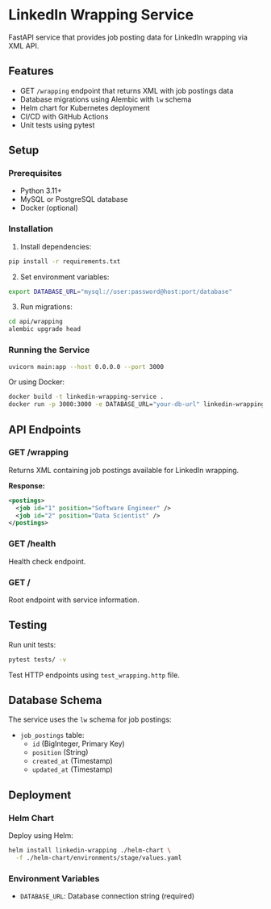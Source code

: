 # LinkedIn Wrapping Service

FastAPI service that provides job posting data for LinkedIn wrapping via XML API.

## Features

- GET `/wrapping` endpoint that returns XML with job postings data
- Database migrations using Alembic with `lw` schema
- Helm chart for Kubernetes deployment
- CI/CD with GitHub Actions
- Unit tests using pytest

## Setup

### Prerequisites

- Python 3.11+
- MySQL or PostgreSQL database
- Docker (optional)

### Installation

1. Install dependencies:
```bash
pip install -r requirements.txt
```

2. Set environment variables:
```bash
export DATABASE_URL="mysql://user:password@host:port/database"
```

3. Run migrations:
```bash
cd api/wrapping
alembic upgrade head
```

### Running the Service

```bash
uvicorn main:app --host 0.0.0.0 --port 3000
```

Or using Docker:
```bash
docker build -t linkedin-wrapping-service .
docker run -p 3000:3000 -e DATABASE_URL="your-db-url" linkedin-wrapping-service
```

## API Endpoints

### GET /wrapping

Returns XML containing job postings available for LinkedIn wrapping.

**Response:**
```xml
<postings>
  <job id="1" position="Software Engineer" />
  <job id="2" position="Data Scientist" />
</postings>
```

### GET /health

Health check endpoint.

### GET /

Root endpoint with service information.

## Testing

Run unit tests:
```bash
pytest tests/ -v
```

Test HTTP endpoints using `test_wrapping.http` file.

## Database Schema

The service uses the `lw` schema for job postings:

- `job_postings` table:
  - `id` (BigInteger, Primary Key)
  - `position` (String)
  - `created_at` (Timestamp)
  - `updated_at` (Timestamp)

## Deployment

### Helm Chart

Deploy using Helm:
```bash
helm install linkedin-wrapping ./helm-chart \
  -f ./helm-chart/environments/stage/values.yaml
```

### Environment Variables

- `DATABASE_URL`: Database connection string (required)


